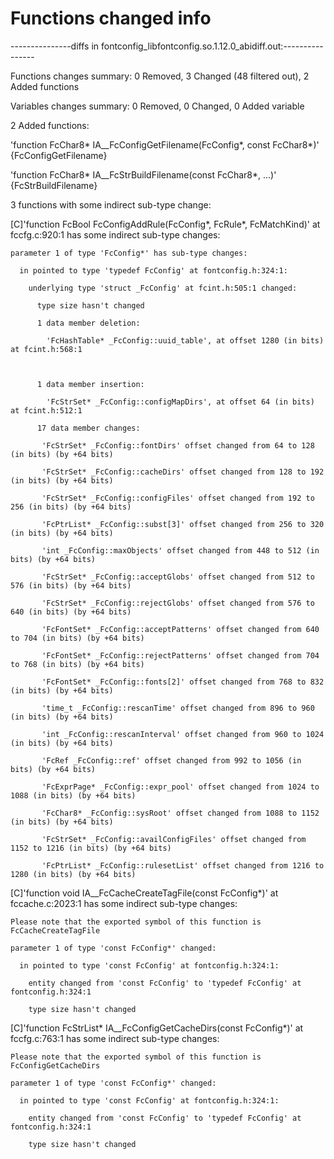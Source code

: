 # Functions changed info

---------------diffs in fontconfig_libfontconfig.so.1.12.0_abidiff.out:----------------

Functions changes summary: 0 Removed, 3 Changed (48 filtered out), 2 Added functions

Variables changes summary: 0 Removed, 0 Changed, 0 Added variable



2 Added functions:



  'function FcChar8* IA__FcConfigGetFilename(FcConfig*, const FcChar8*)'    {FcConfigGetFilename}

  'function FcChar8* IA__FcStrBuildFilename(const FcChar8*, ...)'    {FcStrBuildFilename}



3 functions with some indirect sub-type change:



  [C]'function FcBool FcConfigAddRule(FcConfig*, FcRule*, FcMatchKind)' at fccfg.c:920:1 has some indirect sub-type changes:

    parameter 1 of type 'FcConfig*' has sub-type changes:

      in pointed to type 'typedef FcConfig' at fontconfig.h:324:1:

        underlying type 'struct _FcConfig' at fcint.h:505:1 changed:

          type size hasn't changed

          1 data member deletion:

            'FcHashTable* _FcConfig::uuid_table', at offset 1280 (in bits) at fcint.h:568:1



          1 data member insertion:

            'FcStrSet* _FcConfig::configMapDirs', at offset 64 (in bits) at fcint.h:512:1

          17 data member changes:

           'FcStrSet* _FcConfig::fontDirs' offset changed from 64 to 128 (in bits) (by +64 bits)

           'FcStrSet* _FcConfig::cacheDirs' offset changed from 128 to 192 (in bits) (by +64 bits)

           'FcStrSet* _FcConfig::configFiles' offset changed from 192 to 256 (in bits) (by +64 bits)

           'FcPtrList* _FcConfig::subst[3]' offset changed from 256 to 320 (in bits) (by +64 bits)

           'int _FcConfig::maxObjects' offset changed from 448 to 512 (in bits) (by +64 bits)

           'FcStrSet* _FcConfig::acceptGlobs' offset changed from 512 to 576 (in bits) (by +64 bits)

           'FcStrSet* _FcConfig::rejectGlobs' offset changed from 576 to 640 (in bits) (by +64 bits)

           'FcFontSet* _FcConfig::acceptPatterns' offset changed from 640 to 704 (in bits) (by +64 bits)

           'FcFontSet* _FcConfig::rejectPatterns' offset changed from 704 to 768 (in bits) (by +64 bits)

           'FcFontSet* _FcConfig::fonts[2]' offset changed from 768 to 832 (in bits) (by +64 bits)

           'time_t _FcConfig::rescanTime' offset changed from 896 to 960 (in bits) (by +64 bits)

           'int _FcConfig::rescanInterval' offset changed from 960 to 1024 (in bits) (by +64 bits)

           'FcRef _FcConfig::ref' offset changed from 992 to 1056 (in bits) (by +64 bits)

           'FcExprPage* _FcConfig::expr_pool' offset changed from 1024 to 1088 (in bits) (by +64 bits)

           'FcChar8* _FcConfig::sysRoot' offset changed from 1088 to 1152 (in bits) (by +64 bits)

           'FcStrSet* _FcConfig::availConfigFiles' offset changed from 1152 to 1216 (in bits) (by +64 bits)

           'FcPtrList* _FcConfig::rulesetList' offset changed from 1216 to 1280 (in bits) (by +64 bits)



  [C]'function void IA__FcCacheCreateTagFile(const FcConfig*)' at fccache.c:2023:1 has some indirect sub-type changes:

    Please note that the exported symbol of this function is FcCacheCreateTagFile

    parameter 1 of type 'const FcConfig*' changed:

      in pointed to type 'const FcConfig' at fontconfig.h:324:1:

        entity changed from 'const FcConfig' to 'typedef FcConfig' at fontconfig.h:324:1

        type size hasn't changed



  [C]'function FcStrList* IA__FcConfigGetCacheDirs(const FcConfig*)' at fccfg.c:763:1 has some indirect sub-type changes:

    Please note that the exported symbol of this function is FcConfigGetCacheDirs

    parameter 1 of type 'const FcConfig*' changed:

      in pointed to type 'const FcConfig' at fontconfig.h:324:1:

        entity changed from 'const FcConfig' to 'typedef FcConfig' at fontconfig.h:324:1

        type size hasn't changed





